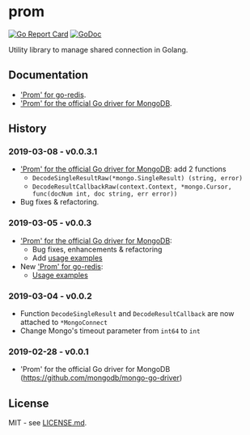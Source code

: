 # prom

[![Go Report Card](https://goreportcard.com/badge/github.com/btnguyen2k/prom)](https://goreportcard.com/report/github.com/btnguyen2k/prom)
[![GoDoc](https://godoc.org/github.com/btnguyen2k/prom?status.svg)](https://godoc.org/github.com/btnguyen2k/prom)

Utility library to manage shared connection in Golang.

## Documentation

- ['Prom' for go-redis](go-redis.md).
- ['Prom' for the official Go driver for MongoDB](mongo.md).


## History

### 2019-03-08 - v0.0.3.1

- ['Prom' for the official Go driver for MongoDB](mongo.md): add 2 functions
  - `DecodeSingleResultRaw(*mongo.SingleResult) (string, error)`
  - `DecodeResultCallbackRaw(context.Context, *mongo.Cursor, func(docNum int, doc string, err error))`
- Bug fixes & refactoring.


### 2019-03-05 - v0.0.3

- ['Prom' for the official Go driver for MongoDB](mongo.md):
  - Bug fixes, enhancements & refactoring
  - Add [usage examples](examples/example_mongo.go)
- New ['Prom' for go-redis](go-redis.md):  
  - [Usage examples](examples/example_go-redis.go)

### 2019-03-04 - v0.0.2

- Function `DecodeSingleResult` and `DecodeResultCallback` are now attached to `*MongoConnect`
- Change Mongo's timeout parameter from `int64` to `int`

### 2019-02-28 - v0.0.1

- 'Prom' for the official Go driver for MongoDB (https://github.com/mongodb/mongo-go-driver)

## License

MIT - see [LICENSE.md](LICENSE.md).
